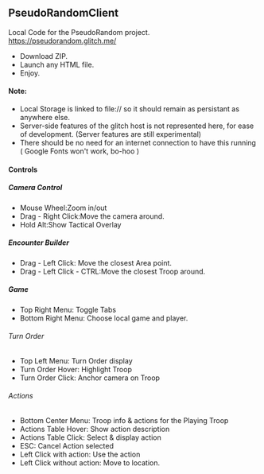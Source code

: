 ## PseudoRandomClient
Local Code for the PseudoRandom project. https://pseudorandom.glitch.me/

* Download ZIP.
* Launch any HTML file.
* Enjoy.

#### Note: 
 * Local Storage is linked to file:// so it should remain as persistant as anywhere else.
 * Server-side features of the glitch host is not represented here, for ease of development. (Server features are still experimental)
 * There should be no need for an internet connection to have this running ( Google Fonts won't work, bo-hoo )

#### Controls
##### Camera Control
* Mouse Wheel:Zoom in/out
* Drag - Right Click:Move the camera around.
* Hold Alt:Show Tactical Overlay

##### Encounter Builder 
* Drag - Left Click:  Move the closest Area point.
* Drag - Left Click - CTRL:Move the closest Troop around.

##### Game 
* Top Right Menu: Toggle Tabs
* Bottom Right Menu: Choose local game and player.

###### Turn Order
* Top Left Menu: Turn Order display
* Turn Order Hover: Highlight Troop
* Turn Order Click: Anchor camera on Troop

###### Actions
* Bottom Center Menu: Troop info & actions for the Playing Troop
* Actions Table Hover: Show action description
* Actions Table Click: Select & display action
* ESC: Cancel Action selected
* Left Click with action: Use the action
* Left Click without action: Move to location.
